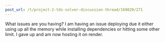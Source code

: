 ```yaml
---
post_url: /t/project-2-tds-solver-discussion-thread/169029/271
---
```

What issues are you having? I am having an issue deploying due it either using up all the memory while installing dependencies or hitting some other limit. I gave up and am now hosting it on render.